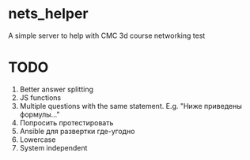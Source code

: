 # nets_helper
A simple server to help with CMC 3d course networking test

# TODO
1. Better answer splitting
2. JS functions
3. Multiple questions with the same statement. E.g. "Ниже приведены формулы..."
4. Попросить протестировать
5. Ansible для развертки где-угодно
6. Lowercase
7. System independent